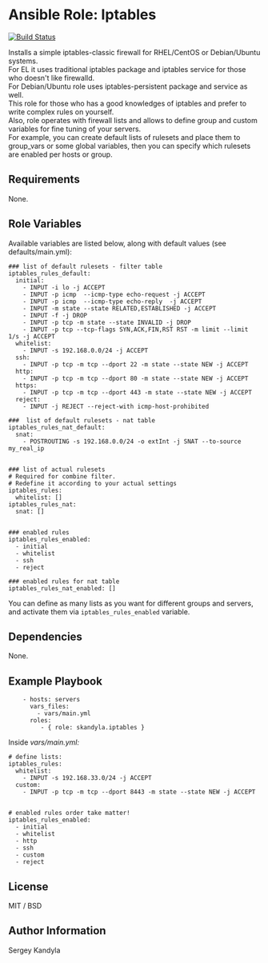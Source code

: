 Ansible Role: Iptables
=========
[![Build Status](https://travis-ci.org/skandyla/ansible-role-iptables.svg?branch=master)](https://travis-ci.org/skandyla/ansible-role-iptables)

Installs a simple iptables-classic firewall for RHEL/CentOS or Debian/Ubuntu systems.  
For EL it uses traditional iptables package and iptables service for those who doesn't like firewalld.  
For Debian/Ubuntu role uses iptables-persistent package and service as well.  
This role for those who has a good knowledges of iptables and prefer to write complex rules on yourself.  
Also, role operates with firewall lists and  allows to define group and custom variables for fine tuning of your servers.  
For example, you can create default lists of rulesets and place them to group_vars or some global variables, then you can specify which rulesets are enabled per hosts or group.  

Requirements
------------

None.

Role Variables
--------------

Available variables are listed below, along with default values (see defaults/main.yml):

```
### list of default rulesets - filter table
iptables_rules_default:
  initial:
    - INPUT -i lo -j ACCEPT
    - INPUT -p icmp  --icmp-type echo-request -j ACCEPT
    - INPUT -p icmp  --icmp-type echo-reply  -j ACCEPT
    - INPUT -m state --state RELATED,ESTABLISHED -j ACCEPT
    - INPUT -f -j DROP
    - INPUT -p tcp -m state --state INVALID -j DROP
    - INPUT -p tcp --tcp-flags SYN,ACK,FIN,RST RST -m limit --limit 1/s -j ACCEPT
  whitelist:
    - INPUT -s 192.168.0.0/24 -j ACCEPT
  ssh:
    - INPUT -p tcp -m tcp --dport 22 -m state --state NEW -j ACCEPT
  http:
    - INPUT -p tcp -m tcp --dport 80 -m state --state NEW -j ACCEPT
  https:
    - INPUT -p tcp -m tcp --dport 443 -m state --state NEW -j ACCEPT
  reject:
    - INPUT -j REJECT --reject-with icmp-host-prohibited

###  list of default rulesets - nat table
iptables_rules_nat_default:
  snat:
    - POSTROUTING -s 192.168.0.0/24 -o extInt -j SNAT --to-source my_real_ip


### list of actual rulesets                                                          
# Required for combine filter.                                                       
# Redefine it according to your actual settings                                     
iptables_rules:                                                                      
  whitelist: []                                                                      
iptables_rules_nat:                                                                  
  snat: []                                                                           


### enabled rules                                                                    
iptables_rules_enabled:                                                              
  - initial                                                                          
  - whitelist                                                                        
  - ssh                                                                              
  - reject                                                                           

### enabled rules for nat table                                                      
iptables_rules_nat_enabled: []

```

You can define as many lists as you want for different groups and servers, and activate them via
`iptables_rules_enabled` variable.  


Dependencies
------------

None.

Example Playbook
----------------

```
    - hosts: servers
      vars_files:
        - vars/main.yml
      roles:
         - { role: skandyla.iptables }
```

Inside *vars/main.yml:*  
```
# define lists:
iptables_rules:                                                                      
  whitelist:                                                                         
    - INPUT -s 192.168.33.0/24 -j ACCEPT                                             
  custom:                                                                            
    - INPUT -p tcp -m tcp --dport 8443 -m state --state NEW -j ACCEPT                


# enabled rules order take matter!                                                 
iptables_rules_enabled:                                                              
  - initial                                                                          
  - whitelist                                                                        
  - http                                                                             
  - ssh                                                                              
  - custom                                                                           
  - reject   
```


License
-------

MIT / BSD

Author Information
------------------

Sergey Kandyla
